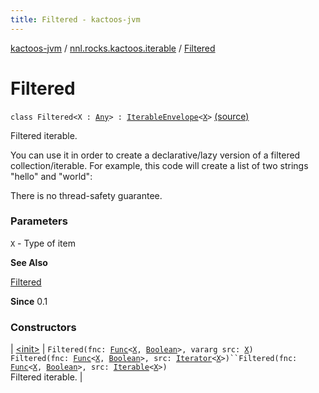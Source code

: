 ```yaml
---
title: Filtered - kactoos-jvm
---
```


[kactoos-jvm](../../index.html) / [nnl.rocks.kactoos.iterable](../index.html) / [Filtered](./index.html)

# Filtered

`class Filtered<X : `[`Any`](https://kotlinlang.org/api/latest/jvm/stdlib/kotlin/-any/index.html)`> : `[`IterableEnvelope`](../-iterable-envelope/index.html)`<`[`X`](index.html#X)`>` [(source)](https://github.com/neonailol/kactoos/blob/master/kactoos-jvm/src/main/kotlin/nnl/rocks/kactoos/iterable/Filtered.kt#L33)

Filtered iterable.

You can use it in order to create a declarative/lazy
version of a filtered collection/iterable. For example,
this code will create a list of two strings "hello" and "world":

There is no thread-safety guarantee.

### Parameters

`X` - Type of item

**See Also**

[Filtered](../../nnl.rocks.kactoos.iterator/-filtered/index.html)

**Since**
0.1

### Constructors

| [&lt;init&gt;](-init-.html) | `Filtered(fnc: `[`Func`](../../nnl.rocks.kactoos/-func/index.html)`<`[`X`](index.html#X)`, `[`Boolean`](https://kotlinlang.org/api/latest/jvm/stdlib/kotlin/-boolean/index.html)`>, vararg src: `[`X`](index.html#X)`)`<br>`Filtered(fnc: `[`Func`](../../nnl.rocks.kactoos/-func/index.html)`<`[`X`](index.html#X)`, `[`Boolean`](https://kotlinlang.org/api/latest/jvm/stdlib/kotlin/-boolean/index.html)`>, src: `[`Iterator`](https://kotlinlang.org/api/latest/jvm/stdlib/kotlin.collections/-iterator/index.html)`<`[`X`](index.html#X)`>)``Filtered(fnc: `[`Func`](../../nnl.rocks.kactoos/-func/index.html)`<`[`X`](index.html#X)`, `[`Boolean`](https://kotlinlang.org/api/latest/jvm/stdlib/kotlin/-boolean/index.html)`>, src: `[`Iterable`](https://kotlinlang.org/api/latest/jvm/stdlib/kotlin.collections/-iterable/index.html)`<`[`X`](index.html#X)`>)`<br>Filtered iterable. |

